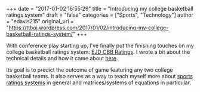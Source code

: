 +++
date = "2017-01-02 16:55:29"
title = "Introducing my college basketball ratings system"
draft = "false"
categories = ["Sports", "Technology"]
author = "edavis215"
original_url = "https://ttboj.wordpress.com/2017/01/02/introducing-my-college-basketball-ratings-system/"
+++

With conference play starting up, I've finally put the finishing touches on my college basketball ratings system: <a href="http://ratings.ericdavis.io/">EJD CBB Ratings</a>. I wrote a bit about the technical details and how it came about <a href="http://wp.me/p8fHC0-x">here</a>.

Its goal is to predict the outcome of game featuring any two college basketball teams. It also serves as a way to teach myself more about <a href="https://en.wikipedia.org/wiki/Sports_rating_system">sports ratings systems</a> in general and matrices/systems of equations in particular.

